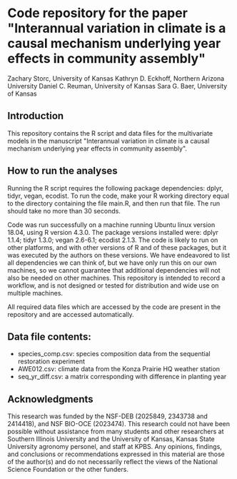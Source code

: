 # Code repository for the paper "Interannual variation in climate is a causal mechanism underlying year effects in community assembly"

Zachary Storc, University of Kansas
Kathryn D. Eckhoff, Northern Arizona University
Daniel C. Reuman, University of Kansas
Sara G. Baer, University of Kansas

## Introduction 

This repository contains the R script and data files for the multivariate models in the manuscript "Interannual variation in climate is a causal mechanism underlying year effects in community assembly".

## How to run the analyses 

Running the R script requires the following package dependencies: dplyr, tidyr, vegan, ecodist.
To run the code, make your R working directory equal to the directory containing the file main.R,
and then run that file. The run should take no more than 30 seconds.  

Code was run successfully on a machine running Ubuntu linux version 18.04, using R version 4.3.0.
The package versions installed were: dplyr 1.1.4; tidyr 1.3.0; vegan 2.6-6.1; ecodist 2.1.3. The 
code is likely to run on other platforms, and with other versions of R and of these packages,
but it was executed by the authors on these versions. We have endeavored 
to list all dependencies we can think of, but we have only run this on our own machines, so we cannot guarantee 
that additional dependencies will not also be needed on other machines. This repository is intended to record a 
workflow, and is not designed or tested for distribution and wide use on multiple machines. 

All required data files which are accessed by the code are present in the repository and are accessed 
automatically.

## Data file contents:

 - species_comp.csv: species composition data from the sequential restoration experiment
 - AWE012.csv: climate data from the Konza Prairie HQ weather station
 - seq_yr_diff.csv: a matrix corresponding with difference in planting year

## Acknowledgments

This research was funded by the NSF-DEB (2025849, 2343738 and 2414418), and NSF BIO-OCE (2023474). This research could not have been possible without assistance from many students and other researchers at Southern Illinois University and the University of Kansas, Kansas State University agronomy personel, and staff at KPBS. Any opinions, findings, and conclusions or recommendations expressed in this material are those of the author(s) 
and do not necessarily reflect the views of the National Science Foundation or the other funders. 